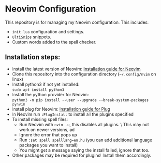 # Neovim Configuration

This repository is for managing my Neovim configuration.
This includes:

  - `init.lua` configuration and settings.
  - `UltiSnips` snippets.
  - Custom words added to the spell checker.

## Installation steps:

  - Install the latest version of Neovim:
    [Installation guide for Neovim](https://github.com/neovim/neovim/blob/master/INSTALL.md#install-from-package)
  - Clone this repository into the configuration directory
  (`~/.config/nvim` on linux)
  - Install python3 if not yet installed:<br>
    `sudo apt install python3`
  - Install the python provider for Neovim:<br>
    `python3 -m pip install --user --upgrade --break-system-packages pynvim`
  - Install plug for Neovim:
    [Installation guide for Plug](https://github.com/junegunn/vim-plug?tab=readme-ov-file#neovim)
  - In Neovim run `:PlugInstall` to install all the plugins specified
  - To install missing spell files:
      - Run Neovim with `nvim -u`, this disables all plugins. \\
        This may not work on newer versions, ad
      - Ignore the error that pops up
      - Run `:set spell spelllang=en,hu`
      (you can add additional language packages you want to install)
      - You might get a message saying the install failed, ignore that too.
  - Other packages may be required for plugins! Install them accordingly.
